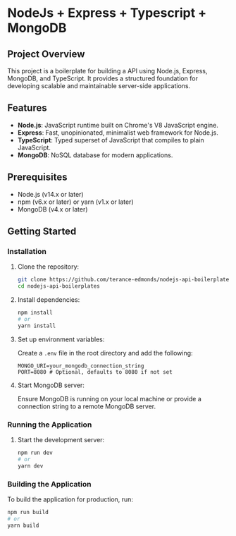 # NodeJs + Express + Typescript + MongoDB

## Project Overview

This project is a boilerplate for building a API using Node.js, Express, MongoDB, and TypeScript. It provides a structured foundation for developing scalable and maintainable server-side applications.

## Features

-   **Node.js**: JavaScript runtime built on Chrome's V8 JavaScript engine.
-   **Express**: Fast, unopinionated, minimalist web framework for Node.js.
-   **TypeScript**: Typed superset of JavaScript that compiles to plain JavaScript.
-   **MongoDB**: NoSQL database for modern applications.

## Prerequisites

-   Node.js (v14.x or later)
-   npm (v6.x or later) or yarn (v1.x or later)
-   MongoDB (v4.x or later)

## Getting Started

### Installation

1. Clone the repository:

    ```sh
    git clone https://github.com/terance-edmonds/nodejs-api-boilerplates
    cd nodejs-api-boilerplates
    ```

2. Install dependencies:

    ```sh
    npm install
    # or
    yarn install
    ```

3. Set up environment variables:

    Create a `.env` file in the root directory and add the following:

    ```env
    MONGO_URI=your_mongodb_connection_string
    PORT=8080 # Optional, defaults to 8080 if not set
    ```

4. Start MongoDB server:

    Ensure MongoDB is running on your local machine or provide a connection string to a remote MongoDB server.

### Running the Application

1. Start the development server:

    ```sh
    npm run dev
    # or
    yarn dev
    ```

### Building the Application

To build the application for production, run:

```sh
npm run build
# or
yarn build
```

